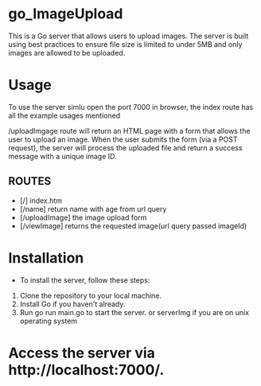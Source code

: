 # go_ImageUpload

This is a Go server that allows users to upload images. The server is built using best practices to ensure file size is limited to under 5MB and only images are allowed to be uploaded.


# Usage

To use the server simlu open the port 7000 in browser, the index route has all the example usages mentioned

/uploadImgage route will return an HTML page with a form that allows the user to upload an image. When the user submits the form (via a POST request), the server will process the uploaded file and return a success message with a unique image ID.


## ROUTES
- [/] index.htm 
- [/name] return name with age from url query
- [/uploadImage] the image upload form
- [/viewImage] returns the requested image(url query passed imageId)

# Installation

* To install the server, follow these steps:


1. Clone the repository to your local machine.
2. Install Go if you haven't already.
3. Run go run main.go to start the server. or serverImg if you are on unix operating system

# Access the server via http://localhost:7000/.

